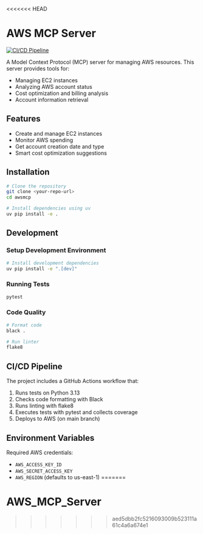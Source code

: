 <<<<<<< HEAD
# AWS MCP Server

[![CI/CD Pipeline](../../actions/workflows/ci-cd.yml/badge.svg)](../../actions/workflows/ci-cd.yml)

A Model Context Protocol (MCP) server for managing AWS resources. This server provides tools for:

- Managing EC2 instances
- Analyzing AWS account status
- Cost optimization and billing analysis
- Account information retrieval

## Features

- Create and manage EC2 instances
- Monitor AWS spending
- Get account creation date and type
- Smart cost optimization suggestions

## Installation

```bash
# Clone the repository
git clone <your-repo-url>
cd awsmcp

# Install dependencies using uv
uv pip install -e .
```

## Development

### Setup Development Environment

```bash
# Install development dependencies
uv pip install -e ".[dev]"
```

### Running Tests

```bash
pytest
```

### Code Quality

```bash
# Format code
black .

# Run linter
flake8
```

## CI/CD Pipeline

The project includes a GitHub Actions workflow that:
1. Runs tests on Python 3.13
2. Checks code formatting with Black
3. Runs linting with flake8
4. Executes tests with pytest and collects coverage
5. Deploys to AWS (on main branch)

## Environment Variables

Required AWS credentials:
- `AWS_ACCESS_KEY_ID`
- `AWS_SECRET_ACCESS_KEY`
- `AWS_REGION` (defaults to us-east-1)
=======
# AWS_MCP_Server
>>>>>>> aed5dbb2fc5216093009b523111a61c4a6a674e1
